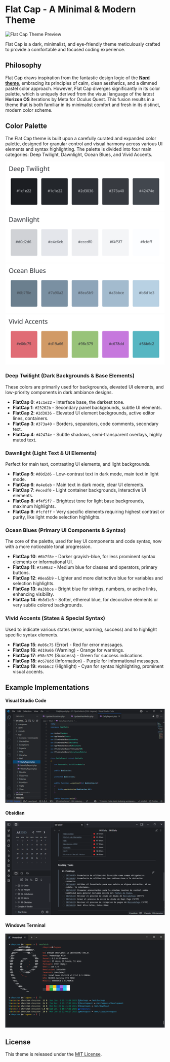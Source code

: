 # Flat Cap - A Minimal & Modern Theme

![Flat Cap Theme Preview](images/flatcap.svg)

Flat Cap is a dark, minimalist, and eye-friendly theme meticulously crafted to provide a comfortable and focused coding experience.

## Philosophy

Flat Cap draws inspiration from the fantastic design logic of the **[Nord theme](https://github.com/nordtheme/nord)**, embracing its principles of calm, clean aesthetics, and a dimmed pastel color approach. However, Flat Cap diverges significantly in its color palette, which is uniquely derived from the visual language of the latest **Horizon OS** iterations by Meta for Oculus Quest. This fusion results in a theme that is both familiar in its minimalist comfort and fresh in its distinct, modern color scheme.

## Color Palette

The Flat Cap theme is built upon a carefully curated and expanded color palette, designed for granular control and visual harmony across various UI elements and syntax highlighting. The palette is divided into four main categories: Deep Twilight, Dawnlight, Ocean Blues, and Vivid Accents.

![DeepTwilight](images/color_deeptwilight.svg)
![Dawnlight](images/color_dawnlight.svg)
![OceanBlues](images/color_oceanblues.svg)
![VividAccents](images/color_vividaccents.svg)

### Deep Twilight (Dark Backgrounds & Base Elements)

These colors are primarily used for backgrounds, elevated UI elements, and low-priority components in dark ambiance designs.

- **FlatCap 0**: `#1c1e22` - Interface base, the darkest tone.
- **FlatCap 1**: `#23262b` - Secondary panel backgrounds, subtle UI elements.
- **FlatCap 2**: `#2d3036` - Elevated UI element backgrounds, active editor lines, containers.
- **FlatCap 3**: `#373a40` - Borders, separators, code comments, secondary text.
- **FlatCap 4**: `#42474e` - Subtle shadows, semi-transparent overlays, highly muted text.

### Dawnlight (Light Text & UI Elements)

Perfect for main text, contrasting UI elements, and light backgrounds.

- **FlatCap 5**: `#d0d2d6` - Low-contrast text in dark mode, main text in light mode.
- **FlatCap 6**: `#e4e6eb` - Main text in dark mode, clear UI elements.
- **FlatCap 7**: `#ecedf0` - Light container backgrounds, interactive UI elements.
- **FlatCap 8**: `#f4f5f7` - Brightest tone for light base backgrounds, maximum highlights.
- **FlatCap 9**: `#fcfdff` - Very specific elements requiring highest contrast or purity, like light mode selection highlights.

### Ocean Blues (Primary UI Components & Syntax)

The core of the palette, used for key UI components and code syntax, now with a more noticeable tonal progression.

- **FlatCap 10**: `#6b7f8e` - Darker grayish-blue, for less prominent syntax elements or informational UI.
- **FlatCap 11**: `#7a90a2` - Medium blue for classes and operators, primary buttons.
- **FlatCap 12**: `#8ea5b9` - Lighter and more distinctive blue for variables and selection highlights.
- **FlatCap 13**: `#a3bbce` - Bright blue for strings, numbers, or active links, enhancing visibility.
- **FlatCap 14**: `#b8d1e3` - Softer, ethereal blue, for decorative elements or very subtle colored backgrounds.

### Vivid Accents (States & Special Syntax)

Used to indicate various states (error, warning, success) and to highlight specific syntax elements.

- **FlatCap 15**: `#e06c75` (Error) - Red for error messages.
- **FlatCap 16**: `#d19a66` (Warning) - Orange for warnings.
- **FlatCap 17**: `#98c379` (Success) - Green for success indications.
- **FlatCap 18**: `#c678dd` (Information) - Purple for informational messages.
- **FlatCap 19**: `#56b6c2` (Highlight) - Cyan for syntax highlighting, prominent visual accents.

## Example Implementations

#### Visual Studio Code
![DeepTwilight](images/demo_vscode.png)
#### Obsidian
![Dawnlight](images/demo_obsidian.png)
#### Windows Terminal
![OceanBlues](images/demo_windowsterminal.png)

## License

This theme is released under the [MIT License](license.md).
